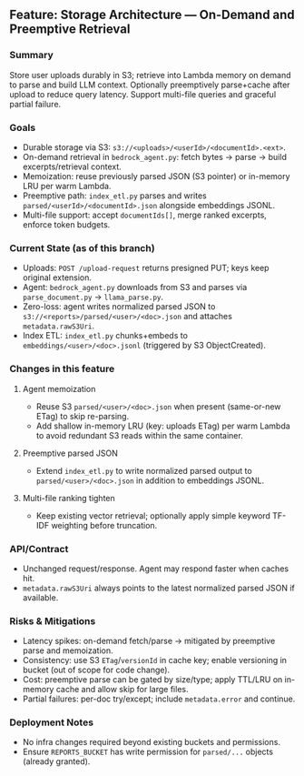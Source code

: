 ## Feature: Storage Architecture — On-Demand and Preemptive Retrieval

### Summary
Store user uploads durably in S3; retrieve into Lambda memory on demand to parse and build LLM context. Optionally preemptively parse+cache after upload to reduce query latency. Support multi-file queries and graceful partial failure.

### Goals
- Durable storage via S3: `s3://<uploads>/<userId>/<documentId>.<ext>`.
- On-demand retrieval in `bedrock_agent.py`: fetch bytes → parse → build excerpts/retrieval context.
- Memoization: reuse previously parsed JSON (S3 pointer) or in-memory LRU per warm Lambda.
- Preemptive path: `index_etl.py` parses and writes `parsed/<userId>/<documentId>.json` alongside embeddings JSONL.
- Multi-file support: accept `documentIds[]`, merge ranked excerpts, enforce token budgets.

### Current State (as of this branch)
- Uploads: `POST /upload-request` returns presigned PUT; keys keep original extension.
- Agent: `bedrock_agent.py` downloads from S3 and parses via `parse_document.py` → `llama_parse.py`.
- Zero-loss: agent writes normalized parsed JSON to `s3://<reports>/parsed/<user>/<doc>.json` and attaches `metadata.rawS3Uri`.
- Index ETL: `index_etl.py` chunks+embeds to `embeddings/<user>/<doc>.jsonl` (triggered by S3 ObjectCreated).

### Changes in this feature
1) Agent memoization
   - Reuse S3 `parsed/<user>/<doc>.json` when present (same-or-new ETag) to skip re-parsing.
   - Add shallow in-memory LRU (key: uploads ETag) per warm Lambda to avoid redundant S3 reads within the same container.

2) Preemptive parsed JSON
   - Extend `index_etl.py` to write normalized parsed output to `parsed/<user>/<doc>.json` in addition to embeddings JSONL.

3) Multi-file ranking tighten
   - Keep existing vector retrieval; optionally apply simple keyword TF-IDF weighting before truncation.

### API/Contract
- Unchanged request/response. Agent may respond faster when caches hit.
- `metadata.rawS3Uri` always points to the latest normalized parsed JSON if available.

### Risks & Mitigations
- Latency spikes: on-demand fetch/parse → mitigated by preemptive parse and memoization.
- Consistency: use S3 `ETag`/`versionId` in cache key; enable versioning in bucket (out of scope for code change).
- Cost: preemptive parse can be gated by size/type; apply TTL/LRU on in-memory cache and allow skip for large files.
- Partial failures: per-doc try/except; include `metadata.error` and continue.

### Deployment Notes
- No infra changes required beyond existing buckets and permissions.
- Ensure `REPORTS_BUCKET` has write permission for `parsed/...` objects (already granted).


